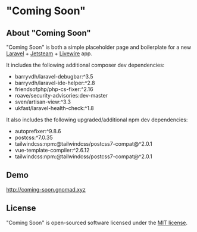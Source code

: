 # "Coming Soon"

## About "Coming Soon"

"Coming Soon" is both a simple placeholder page and boilerplate for a 
new [Laravel](https://laravel.com) + 
[Jetsteam](https://jetstream.laravel.com) + 
[Livewire](https://laravel-livewire.com/) app.

It includes the following additional composer dev dependencies:
* barryvdh/laravel-debugbar:^3.5
* barryvdh/laravel-ide-helper:^2.8
* friendsofphp/php-cs-fixer:^2.16
* roave/security-advisories:dev-master
* sven/artisan-view:^3.3
* ukfast/laravel-health-check:^1.8

It also includes the following upgraded/additional npm dev dependencies:   
* autoprefixer:^9.8.6
* postcss:^7.0.35
* tailwindcss:npm:@tailwindcss/postcss7-compat@^2.0.1
* vue-template-compiler:^2.6.12
* tailwindcss:npm:@tailwindcss/postcss7-compat@^2.0.1

## Demo

http://coming-soon.gnomad.xyz

## License

"Coming Soon" is open-sourced software licensed under the [MIT license](https://opensource.org/licenses/MIT).
